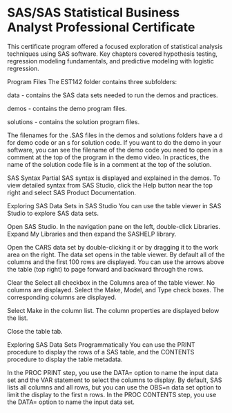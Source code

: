 # SAS/SAS Statistical Business Analyst Professional Certificate

This certificate program offered a focused exploration of statistical analysis techniques using SAS software. Key chapters covered hypothesis testing, regression modeling fundamentals, and predictive modeling with logistic regression.



Program Files
The EST142 folder contains three subfolders:

data - contains the SAS data sets needed to run the demos and practices.

demos - contains the demo program files.

solutions - contains the solution program files.

The filenames for the .SAS files in the demos and solutions folders have a d for demo code or an s for solution code. If you want to do the demo in your software, you can see the filename of the demo code you need to open in a comment at the top of the program in the demo video. In practices, the name of the solution code file is in a comment at the top of the solution. 

SAS Syntax
Partial SAS syntax is displayed and explained in the demos. To view detailed syntax from SAS Studio, click the Help button near the top right and select SAS Product Documentation. 

Exploring SAS Data Sets in SAS Studio
You can use the table viewer in SAS Studio to explore SAS data sets.

Open SAS Studio. In the navigation pane on the left, double-click Libraries. Expand My Libraries and then expand the SASHELP library.

Open the CARS data set by double-clicking it or by dragging it to the work area on the right. The data set opens in the table viewer. By default all of the columns and the first 100 rows are displayed. You can use the arrows above the table (top right) to page forward and backward through the rows.

Clear the Select all checkbox in the Columns area of the table viewer. No columns are displayed. Select the Make, Model, and Type check boxes. The corresponding columns are displayed.

Select Make in the column list. The column properties are displayed below the list.

Close the table tab.

Exploring SAS Data Sets Programmatically
You can use the PRINT procedure to display the rows of a SAS table, and the CONTENTS procedure to display the table metadata.

In the PROC PRINT step, you use the DATA= option to name the input data set and the VAR statement to select the columns to display. By default, SAS lists all columns and all rows, but you can use the OBS=n data set option to limit the display to the first n rows. In the PROC CONTENTS step, you use the DATA= option to name the input data set.
